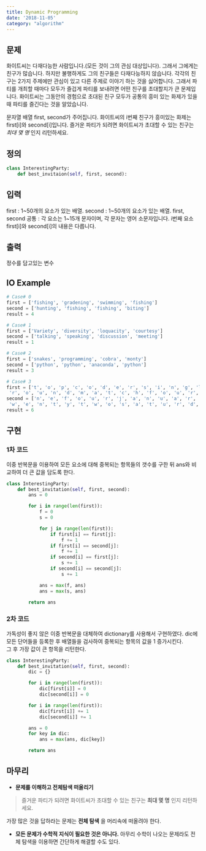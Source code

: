 ```yaml
---
title: Dynamic Programming
date: '2018-11-05'
category: "algorithm"
---
```


## 문제
화이트씨는 다재다능한 사람입니다.(모든 것이 그의 관심 대상입니다). 그래서 그에게는 친구가 많습니다.
하지만 불행하게도 그의 친구들은 다재다능하지 않습니다. 각각의 친구는 2가지 주제에만 관심이 있고
다른 주제로 이야기 하는 것을 싫어합니다. 그래서 파티를 개최할 때마다 모두가 즐겁게 파티를 보내려면
어떤 친구를 초대할지가 큰 문제입니다. 화이트씨는 그동안의 경험으로 초대된 친구 모두가 공통의 흥미 있는
화제가 있을 때 파티를 즐긴다는 것을 알았습니다.

문자열 배열 first, second가 주어집니다. 화이트씨의 i번째 친구가 흥미있는 화제는 first[i]와
second[i]입니다. 즐거운 파티가 되려면 화이트씨가 초대할 수 있는 친구는 *최대 몇 명* 인지 리턴하세요.

## 정의
```py
class InterestingParty:
	def best_invitaion(self, first, second):
```

## 입력
first : 1~50개의 요소가 있는 배열.
second : 1~50개의 요소가 있는 배열.
first, second 공통 : 각 요소는 1~15개 문자이며, 각 문자는 영어 소문자입니다.
i번째 요소 first[i]와 second[i]의 내용은 다릅니다.

## 출력
정수를 담고있는 변수

## IO Example
```py
# Case# 0
first = ['fishing', 'gradening', 'swimming', 'fishing']
second = ['hunting', 'fishing', 'fishing', 'biting']
result = 4

# Case# 1
first = ['Variety', 'diversity', 'loquacity', 'courtesy']
second = ['talking', 'speaking', 'discussion', 'meeting']
result = 1

# Case# 2
first = ['snakes', 'programming', 'cobra', 'monty']
second = ['python', 'python', 'anaconda', 'python']
result = 3

# Case# 3
first = ['t', 'o', 'p', 'c', 'o', 'd', 'e', 'r', 's', 'i', 'n', 'g', 'l', 'e',
 'r', 'o', 'u', 'n', 'd', 'm', 'a', 't', 'c', 'h', 'f', 'o', 'u', 'r', 'n', 'i']
second = ['n', 'e', 'f', 'o', 'u', 'r', 'j', 'a', 'n', 'u', 'a', 'r', 'y', 't',
 'w', 'e', 'n', 't', 'y', 't', 'w', 'o', 's', 'a', 't', 'u', 'r', 'd', 'a', 'y']
result = 6

```

## 구현

### 1차 코드
이중 반복문을 이용하여 모든 요소에 대해 중복되는 항목들의 갯수를 구한 뒤 ans와 비교하여 더 큰 값을
담도록 한다.

```py
class InterestingParty:
    def best_invitation(self, first, second):
        ans = 0

        for i in range(len(first)):
            f = 0
            s = 0

            for j in range(len(first)):
                if first[i] == first[j]:
                    f += 1
                if first[i] == second[j]:
                    f += 1
                if second[i] == first[j]:
                    s += 1
                if second[i] == second[j]:
                    s += 1

            ans = max(f, ans)
            ans = max(s, ans)

        return ans
```

### 2차 코드
가독성이 좋지 않은 이중 반복문을 대체하여 dictionary를 사용해서 구현하였다.
dic에 모든 단어들을 등록한 후 배열들을 검사하여 중복되는 항목의 값을 1 증가시킨다.  
그 후 가장 값이 큰 항목을 리턴한다.

```py
class InterestingParty:
    def best_invitation(self, first, second):
        dic = {}

        for i in range(len(first)):
            dic[first[i]] = 0
            dic[second[i]] = 0

        for i in range(len(first)):
            dic[first[i]] += 1
            dic[second[i]] += 1

        ans = 0
        for key in dic:
            ans = max(ans, dic[key])

        return ans
```

## 마무리
- **문제를 이해하고 전체탐색 떠올리기**
> 즐거운 파티가 되려면 화이트씨가 초대할 수 있는 친구는 **최대 몇 명** 인지 리턴하세요.

가장 많은 것을 답하라는 문제는 **전체 탐색** 을 머리속에 떠올려야 한다.

- **모든 문제가 수학적 지식이 필요한 것은 아니다.**
아무리 수학이 나오는 문제라도 전체 탐색을 이용하면 간단하게 해결할 수도 있다.  

